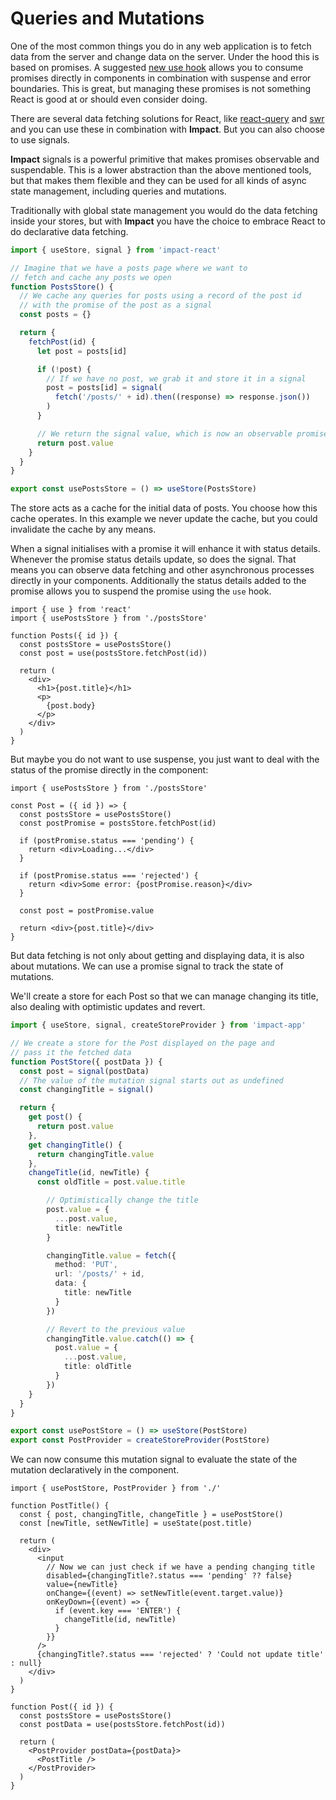 # Queries and Mutations

One of the most common things you do in any web application is to fetch data from the server and change data on the server. Under the hood this is based on promises. A suggested [new use hook](https://blixtdev.com/all-about-reacts-new-use-hook) allows you to consume promises directly in components in combination with suspense and error boundaries. This is great, but managing these promises is not something React is good at or should even consider doing.

There are several data fetching solutions for React, like [react-query](https://tanstack.com/query/v4/docs/react/reference/useQuery) and [swr](https://swr.vercel.app/) and you can use these in combination with **Impact**. But you can also choose to use signals.

**Impact** signals is a powerful primitive that makes promises observable and suspendable. This is a lower abstraction than the above mentioned tools, but that makes them flexible and they can be used for all kinds of async state management, including queries and mutations.

Traditionally with global state management you would do the data fetching inside your stores, but with **Impact** you have the choice to embrace React to do declarative data fetching. 

```ts
import { useStore, signal } from 'impact-react'

// Imagine that we have a posts page where we want to
// fetch and cache any posts we open
function PostsStore() {
  // We cache any queries for posts using a record of the post id
  // with the promise of the post as a signal
  const posts = {}

  return {
    fetchPost(id) {
      let post = posts[id]

      if (!post) {
        // If we have no post, we grab it and store it in a signal
        post = posts[id] = signal(
          fetch('/posts/' + id).then((response) => response.json())
        )
      }

      // We return the signal value, which is now an observable promise
      return post.value
    }
  }
}

export const usePostsStore = () => useStore(PostsStore)
```

The store acts as a cache for the initial data of posts. You choose how this cache operates. In this example we never update the cache, but you could invalidate the cache by any means.

When a signal initialises with a promise it will enhance it with status details. Whenever the promise status details update, so does the signal. That means you can observe data fetching and other asynchronous processes directly in your components. Additionally the status details added to the promise allows you to suspend the promise using the `use` hook.

```tsx
import { use } from 'react'
import { usePostsStore } from './postsStore'

function Posts({ id }) {
  const postsStore = usePostsStore()
  const post = use(postsStore.fetchPost(id))

  return (
    <div>
      <h1>{post.title}</h1>
      <p>
        {post.body}
      </p>
    </div>
  )
}
```

But maybe you do not want to use suspense, you just want to deal with the status of the promise directly in the component:

```tsx
import { usePostsStore } from './postsStore'

const Post = ({ id }) => {
  const postsStore = usePostsStore()
  const postPromise = postsStore.fetchPost(id)

  if (postPromise.status === 'pending') {
    return <div>Loading...</div>
  }

  if (postPromise.status === 'rejected') {
    return <div>Some error: {postPromise.reason}</div>
  }

  const post = postPromise.value

  return <div>{post.title}</div>
}
```

But data fetching is not only about getting and displaying data, it is also about mutations. We can use a promise signal to track the state of mutations.

We'll create a store for each Post so that we can manage changing its title, also dealing with optimistic updates and revert.

```ts
import { useStore, signal, createStoreProvider } from 'impact-app'

// We create a store for the Post displayed on the page and
// pass it the fetched data
function PostStore({ postData }) {
  const post = signal(postData)
  // The value of the mutation signal starts out as undefined
  const changingTitle = signal()

  return {
    get post() {
      return post.value
    },
    get changingTitle() {
      return changingTitle.value
    },
    changeTitle(id, newTitle) {
      const oldTitle = post.value.title

        // Optimistically change the title
        post.value = {
          ...post.value,
          title: newTitle
        }

        changingTitle.value = fetch({
          method: 'PUT',
          url: '/posts/' + id,
          data: {
            title: newTitle
          }
        })

        // Revert to the previous value
        changingTitle.value.catch(() => {
          post.value = {
            ...post.value,
            title: oldTitle
          }
        })
    }
  }
}

export const usePostStore = () => useStore(PostStore)
export const PostProvider = createStoreProvider(PostStore)
```

We can now consume this mutation signal to evaluate the state of the mutation declaratively in the component.

```tsx
import { usePostStore, PostProvider } from './'

function PostTitle() {
  const { post, changingTitle, changeTitle } = usePostStore()
  const [newTitle, setNewTitle] = useState(post.title)

  return (
    <div>
      <input
        // Now we can just check if we have a pending changing title
        disabled={changingTitle?.status === 'pending' ?? false}
        value={newTitle}
        onChange={(event) => setNewTitle(event.target.value)}
        onKeyDown={(event) => {
          if (event.key === 'ENTER') {
            changeTitle(id, newTitle)
          }
        }}
      />
      {changingTitle?.status === 'rejected' ? 'Could not update title' : null}
    </div>
  )
}

function Post({ id }) {
  const postsStore = usePostsStore()
  const postData = use(postsStore.fetchPost(id))

  return (
    <PostProvider postData={postData}>
      <PostTitle />
    </PostProvider>
  )
}
```
